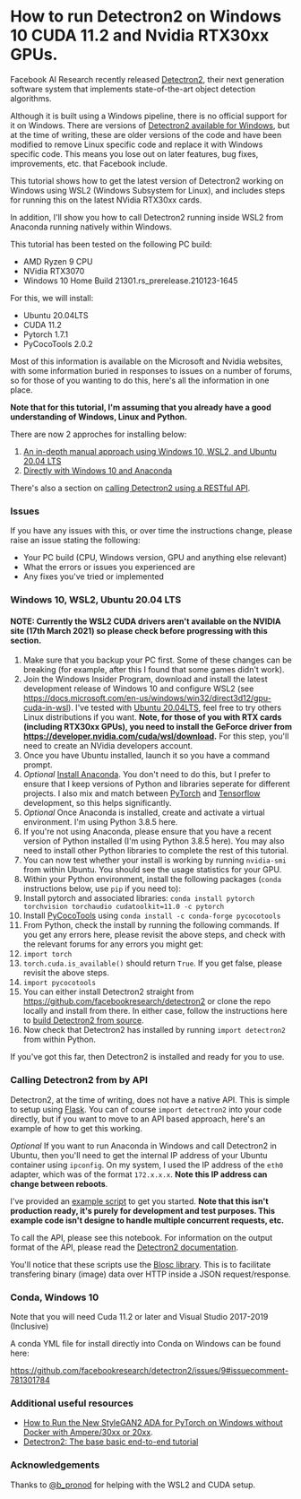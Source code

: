 # How to run Detectron2 on Windows 10 CUDA 11.2 and Nvidia RTX30xx GPUs.

Facebook AI Research recently released [Detectron2](https://github.com/facebookresearch/detectron2), their next generation software system that implements state-of-the-art object detection algorithms.

Although it is built using a Windows pipeline, there is no official support for it on Windows. There are versions of [Detectron2 available for Windows](https://dgmaxime.medium.com/how-to-easily-install-detectron2-on-windows-10-39186139101c), but at the time of writing, these are older versions of the code and have been modified to remove Linux specific code and replace it with Windows specific code. This means you lose out on later features, bug fixes, improvements, etc. that Facebook include.

This tutorial shows how to get the latest version of Detectron2 working on Windows using WSL2 (Windows Subsystem for Linux), and includes steps for running this on the latest NVidia RTX30xx cards.

In addition, I'll show you how to call Detectron2 running inside WSL2 from Anaconda running natively within Windows.

This tutorial has been tested on the following PC build:

* AMD Ryzen 9 CPU
* NVidia RTX3070
* Windows 10 Home Build 21301.rs_prerelease.210123-1645

For this, we will install:

* Ubuntu 20.04LTS
* CUDA 11.2
* Pytorch 1.7.1
* PyCocoTools 2.0.2

Most of this information is available on the Microsoft and Nvidia websites, with some information buried in responses to issues on a number of forums, so for those of you wanting to do this, here's all the information in one place.

**Note that for this tutorial, I'm assuming that you already have a good understanding of Windows, Linux and Python.**

There are now 2 approches for installing below:

1. [An in-depth manual approach using Windows 10, WSL2, and Ubuntu 20.04 LTS](#windows-10-wsl2-ubuntu-2004-lts)
2. [Directly with Windows 10 and Anaconda](#conda-windows-10)

There's also a section on [calling Detectron2 using a RESTful API](#calling-detectron2-from-by-api).

### Issues

If you have any issues with this, or over time the instructions change, please raise an issue stating the following:

* Your PC build (CPU, Windows version, GPU and anything else relevant)
* What the errors or issues you experienced are
* Any fixes you've tried or implemented

### Windows 10, WSL2, Ubuntu 20.04 LTS 

#### NOTE: Currently the WSL2 CUDA drivers aren't available on the NVIDIA site (17th March 2021) so please check before progressing with this section.

1. Make sure that you backup your PC first. Some of these changes can be breaking (for example, after this I found that some games didn't work).
1. Join the Windows Insider Program, download and install the latest development release of Windows 10 and configure WSL2 (see https://docs.microsoft.com/en-us/windows/win32/direct3d12/gpu-cuda-in-wsl). I've tested with [Ubuntu 20.04LTS](https://www.microsoft.com/en-gb/p/ubuntu-2004-lts/9n6svws3rx71?rtc=1#activetab=pivot:overviewtab), feel free to try others Linux distributions if you want. **Note, for those of you with RTX cards (including RTX30xx GPUs), you need to install the GeForce driver from https://developer.nvidia.com/cuda/wsl/download.** For this step, you'll need to create an NVidia developers account.
1. Once you have Ubuntu installed, launch it so you have a command prompt.
1. *Optional* [Install Anaconda](https://docs.conda.io/projects/continuumio-conda/en/latest/user-guide/install/linux.html). You don't need to do this, but I prefer to ensure that I keep versions of Python and libraries seperate for different projects. I also mix and match between [PyTorch](https://pytorch.org/) and [Tensorflow](https://www.tensorflow.org/) development, so this helps significantly. 
1. *Optional* Once Anaconda is installed, create and activate a virtual environment. I'm using Python 3.8.5 here.
1. If you're not using Anaconda, please ensure that you have a recent version of Python installed (I'm using Python 3.8.5 here). You may also need to install other Python libraries to complete the rest of this tutorial.
1. You can now test whether your install is working by running `nvidia-smi` from within Ubuntu. You should see the usage statistics for your GPU.
1. Within your Python environment, install the following packages (`conda` instructions below, use `pip` if you need to):
  1. Install pytorch and associated libraries: `conda install pytorch torchvision torchaudio cudatoolkit=11.0 -c pytorch`
  1. Install [PyCocoTools](https://anaconda.org/conda-forge/pycocotools) using `conda install -c conda-forge pycocotools`
1. From Python, check the install by running the following commands. If you get any errors here, please revisit the above steps, and check with the relevant forums for any errors you might get:
  1. `import torch`
  1. `torch.cuda.is_available()` should return `True`. If you get false, please revisit the above steps.
  1. `import pycocotools`
1. You can either install Detectron2 straight from https://github.com/facebookresearch/detectron2 or clone the repo locally and install from there. In either case, follow the instructions here to [build Detectron2 from source](https://github.com/facebookresearch/detectron2/blob/master/INSTALL.md#build-detectron2-from-source).
1. Now check that Detectron2 has installed by running `import detectron2` from within Python.

If you've got this far, then Detectron2 is installed and ready for you to use.

### Calling Detectron2 from by API

Detectron2, at the time of writing, does not have a native API. This is simple to setup using [Flask](https://pypi.org/project/Flask/). You can of course `import detectron2` into your code directly, but if you want to move to an API based approach, here's an example of how to get this working.

*Optional* If you want to run Anaconda in Windows and call Detectron2 in Ubuntu, then you'll need to get the internal IP address of your Ubuntu container using `ipconfig`. On my system, I used the IP address of the `eth0` adapter, which was of the format `172.x.x.x`. **Note this IP address can change between reboots**.

I've provided an [example script](https://github.com/markstrefford/running-detectron2-on-windows-wsl2-rtx30xx/blob/main/web-api.py) to get you started. **Note that this isn't production ready, it's purely for development and test purposes. This example code isn't designe to handle multiple concurrent requests, etc.**

To call the API, please see this notebook. For information on the output format of the API, please read the [Detectron2 documentation](https://detectron2.readthedocs.io/en/latest/tutorials/models.html).

You'll notice that these scripts use the [Blosc library](http://python-blosc.blosc.org/). This is to facilitate transfering binary (image) data over HTTP inside a JSON request/response.

### Conda, Windows 10 

Note that you will need Cuda 11.2 or later and Visual Studio 2017-2019 (Inclusive)

A conda YML file for install directly into Conda on Windows can be found here:

https://github.com/facebookresearch/detectron2/issues/9#issuecomment-781301784


### Additional useful resources

* [How to Run the New StyleGAN2 ADA for PyTorch on Windows without Docker with Ampere/30xx or 20xx](https://www.youtube.com/watch?v=BCde68k6KXg).
* [Detectron2: The base basic end-to-end tutorial](https://towardsdatascience.com/detectron2-the-basic-end-to-end-tutorial-5ac90e2f90e3)

### Acknowledgements

Thanks to [@b_pronod](https://github.com/b-pronod) for helping with the WSL2 and CUDA setup.



